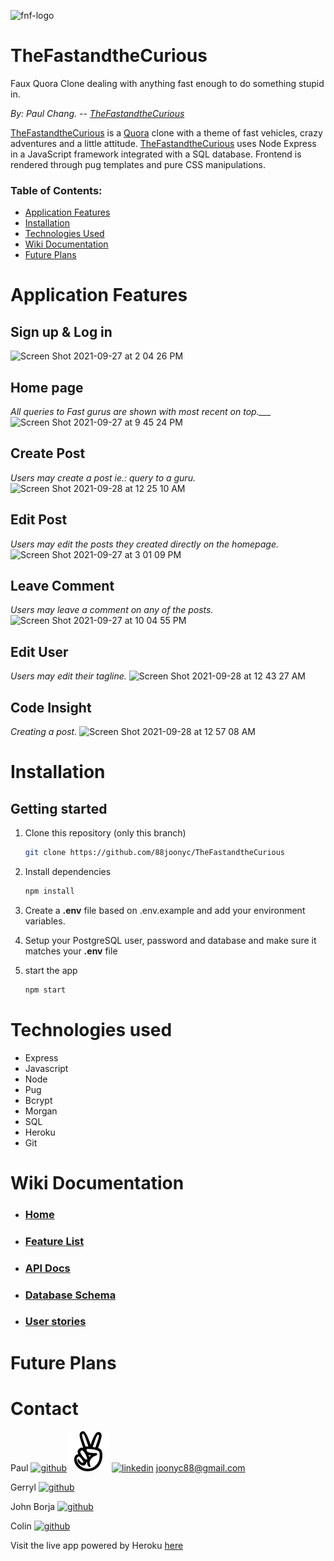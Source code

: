 ![fnf-logo](https://user-images.githubusercontent.com/79543569/135021998-9245d3b9-11af-4458-be2b-58ab2e01adfd.png)
# TheFastandtheCurious
Faux Quora Clone dealing with anything fast enough to do something stupid in.

*By: Paul Chang. --  [TheFastandtheCurious](https://thefastandthecurious.herokuapp.com/ "Named link title")*

[TheFastandtheCurious](https://thefastandthecurious.herokuapp.com/ "Named link title") is a [Quora](https://quora.com/ "Named link title") clone with a theme of fast vehicles, crazy adventures and a little attitude. [TheFastandtheCurious](https://thefastandthecurious.herokuapp.com/ "Named link title") uses Node Express  in a JavaScript framework integrated with a SQL database. Frontend is rendered through pug templates and pure CSS manipulations.

### Table of Contents:
 - [Application Features](#application-features)
 - [Installation](#installation)
 - [Technologies Used](#technologies-used)
 - [Wiki Documentation](#wiki-documentation)
 - [Future Plans](#future-plans)
<!--  - [Conclusion](#conclusion) -->
 <!--  - Frontend Overview
 - Backend Overview -->


# Application Features 

## Sign up & Log in
![Screen Shot 2021-09-27 at 2 04 26 PM](https://user-images.githubusercontent.com/79543569/135021430-31ea7757-0165-4d12-bc1f-ed209112bac1.png)

## Home page
*All queries to _Fast_ gurus are shown with most recent on top.___*
![Screen Shot 2021-09-27 at 9 45 24 PM](https://user-images.githubusercontent.com/79543569/135021487-521a7853-ae5b-48b2-8e9b-545b6a81aba0.png)

## Create Post
*Users may create a post ie.: query to a guru.*
![Screen Shot 2021-09-28 at 12 25 10 AM](https://user-images.githubusercontent.com/79543569/135023076-fdb4739f-b13d-4530-86b1-7578d1116eb4.png)

## Edit Post
*Users may edit the posts they created directly on the homepage.*
![Screen Shot 2021-09-27 at 3 01 09 PM](https://user-images.githubusercontent.com/79543569/135021756-043e502a-156d-403b-9717-06c976979ce1.png)

## Leave Comment
*Users may leave a comment on any of the posts.*
![Screen Shot 2021-09-27 at 10 04 55 PM](https://user-images.githubusercontent.com/79543569/135021926-8530c5a2-ebd8-4b43-a160-790d8757ba3f.png)

## Edit User
*Users may edit their tagline.*
![Screen Shot 2021-09-28 at 12 43 27 AM](https://user-images.githubusercontent.com/79543569/135024714-c815d653-4367-4f0d-8c7b-c29a991c2eb8.png)

## Code Insight
*Creating a post.*
<img width="865" alt="Screen Shot 2021-09-28 at 12 57 08 AM" src="https://user-images.githubusercontent.com/79543569/135025882-c527ba6d-2a88-4499-99c0-9123784d43bf.png">



# Installation

## Getting started

1. Clone this repository (only this branch)

   ```bash
   git clone https://github.com/88joonyc/TheFastandtheCurious
   ```

2. Install dependencies

      ```bash
      npm install
      ```

3. Create a **.env** file based on .env.example and add your environment variables.

4. Setup your PostgreSQL user, password and database and make sure it matches your **.env** file

5. start the app
      ```bash
      npm start
      ```

# Technologies used
- Express
- Javascript
- Node
- Pug
- Bcrypt
- Morgan
- SQL
- Heroku
- Git

# Wiki Documentation
- ### [Home](https://github.com/88joonyc/TheFastandtheCurious/wiki "Named link title")
- ### [Feature List](https://github.com/88joonyc/TheFastandtheCurious/wiki/MVP-Feature-List "Named link title")
- ### [API Docs](https://github.com/88joonyc/TheFastandtheCurious/wiki/API-Documentation "Named link title")
- ### [Database Schema](https://github.com/88joonyc/TheFastandtheCurious/wiki/Database-Schema "Named link title")
- ### [User stories](https://github.com/88joonyc/TheFastandtheCurious/wiki/User-Stories "Named link title")
<!-- # Frontend Overview

# Backend Overview -->

# Future Plans


<!-- # Conclusion -->


# Contact
Paul
[![github](https://img.shields.io/badge/GitHub-100000?style=for-the-badge&logo=github&logoColor=white)][1]
[![angellist](https://github.com/hull/hullstrap/blob/master/source/images/icons/angellist.svg)][2]
[![linkedin](https://img.shields.io/badge/LinkedIn-0077B5?style=for-the-badge&logo=linkedin&logoColor=white)][3]
[joonyc88@gmail.com](mailto:joonyc88@gmail.com)

Gerryl
[![github](https://img.shields.io/badge/GitHub-100000?style=for-the-badge&logo=github&logoColor=white)][4]

John Borja
[![github](https://img.shields.io/badge/GitHub-100000?style=for-the-badge&logo=github&logoColor=white)][5]

Colin 
[![github](https://img.shields.io/badge/GitHub-100000?style=for-the-badge&logo=github&logoColor=white)][6]



[1]: https://github.com/88joonyc
[2]: https://angel.co/u/_paulchang_
[3]: https://www.linkedin.com/in/pchang1216/

<!-- Gerryl -->
[4]: https://github.com/jurrel

<!-- John -->
[5]: https://github.com/jborja-one

<!-- Colin -->
[6]: https://github.com/colingoswell


Visit the live app powered by Heroku [here](https://thefastandthecurious.herokuapp.com/ "Named link title")
